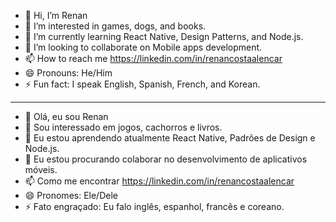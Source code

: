 - 👋 Hi, I’m Renan
- 👀 I’m interested in games, dogs, and books.
- 🌱 I’m currently learning React Native, Design Patterns, and Node.js.
- 💞️ I’m looking to collaborate on Mobile apps development.
- 📫 How to reach me https://linkedin.com/in/renancostaalencar
- 😄 Pronouns: He/Him
- ⚡ Fun fact: I speak English, Spanish, French, and Korean.

---
- 👋 Olá, eu sou Renan
- 👀 Sou interessado em jogos, cachorros e livros.
- 🌱 Eu estou aprendendo atualmente React Native, Padrões de Design e Node.js.
- 💞️ Eu estou procurando colaborar no desenvolvimento de aplicativos móveis.
- 📫 Como me encontrar https://linkedin.com/in/renancostaalencar
- 😄 Pronomes: Ele/Dele
- ⚡ Fato engraçado: Eu falo inglês, espanhol, francês e coreano.

<!---
mr-costaalencar/mr-costaalencar is a ✨ special ✨ repository because its `README.md` (this file) appears on your GitHub profile.
You can click the Preview link to take a look at your changes.
--->
